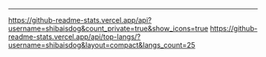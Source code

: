 ---
https://github-readme-stats.vercel.app/api?username=shibaisdog&count_private=true&show_icons=true
https://github-readme-stats.vercel.app/api/top-langs/?username=shibaisdog&layout=compact&langs_count=25
